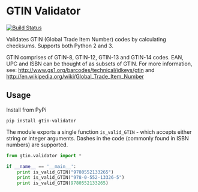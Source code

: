 GTIN Validator
==============

[![Build Status](https://travis-ci.org/charithe/gtin-validator.svg?branch=master)](https://travis-ci.org/charithe/gtin-validator)

Validates GTIN (Global Trade Item Number) codes by calculating checksums. Supports both Python 2 and 3.

GTIN comprises of GTIN-8, GTIN-12, GTIN-13 and GTIN-14 codes. EAN, UPC and ISBN can be thought of as subsets of GTIN. For more information, see: http://www.gs1.org/barcodes/technical/idkeys/gtin  and  http://en.wikipedia.org/wiki/Global_Trade_Item_Number

Usage
-----

Install from PyPi

```
pip install gtin-validator
```

The module exports a single function `is_valid_GTIN` - which accepts either string or integer arguments. Dashes in the code (commonly found in ISBN numbers) are supported. 

```python
from gtin.validator import *

if __name__ == '__main__':
    print is_valid_GTIN("9780552133265")
    print is_valid_GTIN("978-0-552-13326-5")
    print is_valid_GTIN(9780552133265)
```

